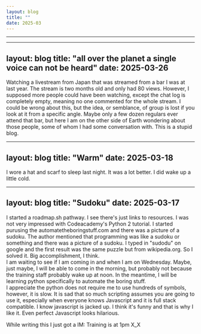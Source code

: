 ```yaml
---
layout: blog
title: ""
date: 2025-03
---
```

---------------
---
layout: blog
title: "all over the planet a single voice can not be heard"
date: 2025-03-26
---
Watching a livestream from Japan that was streamed from a bar I was at last year.  The stream is two months old and only had 80 views.  However, I supposed more people could have been watching, except the chat log is completely empty, meaning no one commented for the whole stream.  I could be wrong about this, but the idea, or semblance, of group is lost if you look at it from a specific angle.  Maybe only a few dozen regulars ever attend that bar, but here I am on the other side of Earth wondering about those people, some of whom I had some conversation with.  This is a stupid blog.

---
layout: blog
title: "Warm"
date: 2025-03-18
---
I wore a hat and scarf to sleep last night.  It was a lot better.  I did wake up a little cold.

---
layout: blog
title: "Sudoku"
date: 2025-03-17
---
I started a roadmap.sh pathway.  I see there's just links to resources.  I was not very impressed with Codeacademy's Python 2 tutorial.
I started purusing the automatetheboringstuff.com and there was a picture of a sudoku.  The author mentioned that programming was like a sudoku or something and there was a picture of a sudoku.  I typed in "sudodu" on google and the first result was the same puzzle but from wikipedia.org.  So I solved it.  Big accomplishment, I think.  
I am waiting to see if I am coming in and when I am on Wednesday.  Maybe, just maybe, I will be able to come in the morning, but probably not because the training staff probably wake up at noon.  In the meantime, I will be learning python specifically to automate the boring stuff.  
I appreciate the python does not require me to use hundreds of symbols, however, it is slow.  It is sad that so much scripting assumes you are going to use it, especially when everyone knows Javascript and it is full stack compatible.  I know javascript is jacked up.  I think it's funny and that is why I like it.  Even perfect Javascript looks hilarious.

While writing this I just got a IM:  Training is at 1pm X_X
